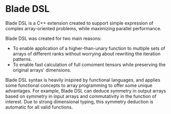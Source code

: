 # Blade DSL

Blade DSL is a C++ extension created to support simple expression of complex array-oriented problems, while maximizing parallel performance.

Blade DSL was created for two main reasons:
  - To enable application of a higher-than-unary function to multiple sets of arrays of different ranks without worrying about rewriting the iteration patterns.
  - To enable fast calculation of full comoment tensors while preserving the original arrays' dimensions.
  
Blade DSL syntax is heavily inspired by functional languages, and applies some functional concepts to array programming to offer some unique advantages. For example, Blade DSL can deduce symmetry in output arrays based on symmetry in input arrays and commutativity in the function of interest. Due to strong dimensional typing, this symmetry deduction is automatic for all valid functions.
